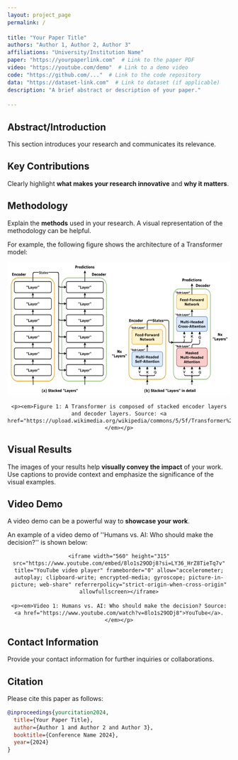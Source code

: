 ```yaml
---
layout: project_page
permalink: /

title: "Your Paper Title"
authors: "Author 1, Author 2, Author 3"
affiliations: "University/Institution Name"
paper: "https://yourpaperlink.com"  # Link to the paper PDF
video: "https://youtube.com/demo"  # Link to a demo video
code: "https://github.com/..."  # Link to the code repository
data: "https://dataset-link.com"  # Link to dataset (if applicable)
description: "A brief abstract or description of your paper."

---
```



## Abstract/Introduction
This section introduces your research and communicates its relevance. 


## Key Contributions
Clearly highlight **what makes your research innovative** and **why it matters**. 

## Methodology
Explain the **methods** used in your research. A visual representation of the methodology can be helpful.

For example, the following figure shows the architecture of a Transformer model:
<div style="text-align: center;">
    <img src="static/image/transformer.png" alt="Deep Learning" width="600" height="300">

    <p><em>Figure 1: A Transformer is composed of stacked encoder layers and decoder layers. Source: <a href="https://upload.wikimedia.org/wikipedia/commons/5/5f/Transformer%2C_stacked_layers_and_sublayers.png">Wiki</a>.</em></p>
</div>



## Visual Results
The images of your results help **visually convey the impact** of your work. 
Use captions to provide context and emphasize the significance of the visual examples. 


## Video Demo
A video demo can be a powerful way to **showcase your work**.

An example of a video demo of ''Humans vs. AI: Who should make the decision?'' is shown below:
<div style="text-align: center;">

    <iframe width="560" height="315" src="https://www.youtube.com/embed/8lo1s29ODj8?si=LY36_HrZ8TieTq7v" title="YouTube video player" frameborder="0" allow="accelerometer; autoplay; clipboard-write; encrypted-media; gyroscope; picture-in-picture; web-share" referrerpolicy="strict-origin-when-cross-origin" allowfullscreen></iframe>

    <p><em>Video 1: Humans vs. AI: Who should make the decision? Source: <a href="https://www.youtube.com/watch?v=8lo1s29ODj8">YouTube</a>.</em></p>
</div>



## Contact Information
Provide your contact information for further inquiries or collaborations.


## Citation
Please cite this paper as follows:

```bibtex
@inproceedings{yourcitation2024,
  title={Your Paper Title},
  author={Author 1 and Author 2 and Author 3},
  booktitle={Conference Name 2024},
  year={2024}
}
```
